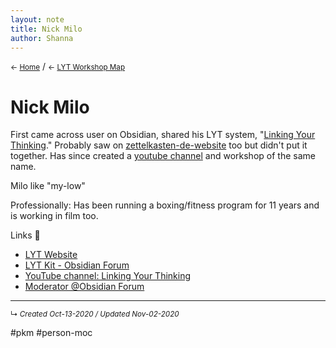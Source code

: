 ```yaml
---
layout: note
title: Nick Milo
author: Shanna
---
```


<small>← [Home](../home-note)</small> / <small>← [LYT Workshop Map](-lyt-workshop-map.md)</small>

# Nick Milo

First came across user on Obsidian, shared his LYT system, "[Linking Your Thinking](linking-your-thinking.md)." Probably saw on [zettelkasten-de-website](zettelkasten-de-website.md) too but didn't put it together. Has since created a [youtube channel](https://www.youtube.com/watch?v=p8S06HUpF9M) and workshop of the same name.

Milo like "my-low"

Professionally: Has been running a boxing/fitness program for 11 years and is working in film too.

Links 🔗 

- [LYT Website](https://www.linkingyourthinking.com/)
- [LYT Kit - Obsidian Forum](https://publish.obsidian.md/lyt-kit/_START+HERE)
- [YouTube channel: Linking Your Thinking](https://www.youtube.com/channel/UC85D7ERwhke7wVqskV_DZUA/featured)
- [Moderator @Obsidian Forum](https://forum.obsidian.md/u/nickmilo/summary)



------------------------
<small>↳ <i>Created Oct-13-2020 / Updated Nov-02-2020 </i></small>

#pkm #person-moc  